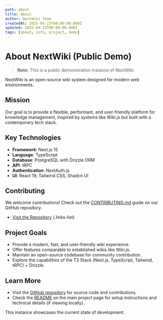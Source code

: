 ```yaml
---
path: about
title: About
author: NextWiki Team
createdAt: 2025-04-23T00:00:00.000Z
updated: 2025-04-23T00:00:00.000Z
tags: [about, info, project, demo]
---
```


# About NextWiki (Public Demo)

> **Note:** This is a public demonstration instance of NextWiki.

NextWiki is an open-source wiki system designed for modern web environments.

## Mission

Our goal is to provide a flexible, performant, and user-friendly platform for knowledge management, inspired by systems like Wiki.js but built with a contemporary tech stack.

## Key Technologies

-   **Framework**: Next.js 15
-   **Language**: TypeScript
-   **Database**: PostgreSQL with Drizzle ORM
-   **API**: tRPC
-   **Authentication**: NextAuth.js
-   **UI**: React 19, Tailwind CSS, Shadcn UI

## Contributing

We welcome contributions! Check out the [CONTRIBUTING.md](https://raw.githubusercontent.com/barisgit/nextwiki/main/CONTRIBUTING.md) guide on our GitHub repository.

- [Visit the Repository](https://github.com/barisgit/nextwiki) 
{.links-list}

## Project Goals

- Provide a modern, fast, and user-friendly wiki experience.
- Offer features comparable to established wikis like Wiki.js.
- Maintain an open-source codebase for community contribution.
- Explore the capabilities of the T3 Stack (Next.js, TypeScript, Tailwind, tRPC) + Drizzle.

## Learn More

- Visit the [GitHub repository](https://github.com/barisgit/nextwiki) for source code and contributions.
- Check the [README](/) on the main project page for setup instructions and technical details (if viewing locally).

This instance showcases the current state of development.
